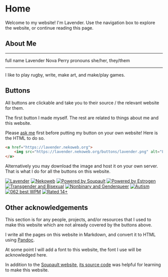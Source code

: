 # Home

Welcome to my website! I'm Lavender.
Use the navigation box to explore the website, or continue reading this page.

## About Me

--------- -------------------
full name Lavender Nova Perry
pronouns   she/her, they/them
--------- -------------------

I like to play rugby, write, make art, and make/play games.

## Buttons

All buttons are clickable
and take you to their source / the relevant website for them.

The first button I made myself.
The rest are related to things about me and this website.

Please [ask me](/contact) first before putting my button on your own website!
Here is the HTML to do so.

```html
<a href="https://lavender.nekoweb.org">
    <img src="https://lavender.nekoweb.org/buttons/lavender.png" alt="Lavender">
</a>
```

Alternatively you may download the image and host it on your own server.
That is what I do for all the buttons on this website.

[![Lavender](/buttons/lavender.png)](https://lavender.nekoweb.org)
[![Nekoweb](/buttons/nekoweb.gif)](https://nekoweb.org)
[![Powered by Soupault](/buttons/soupault.png)](https://soupault.app)
[![Powered by Estrogen](/buttons/estrogen.gif)](https://alyx.sh/posts/hrt-geocities-buttons)
[![Transgender and Bisexual](/buttons/transbi.png)](https://badge.les.bi)
[![Nonbinary and Genderqueer](/buttons/enbyqueer.png)](https://badge.les.bi)
[![Autism](/buttons/autism.webp)](https://futurefishy.tumblr.com/post/720764128087638016)
[![062 best WPM](/buttons/wpm.png)](https://wiggle.monster/creative/graphics/buttons/#home)
[![Rated 14+](/buttons/web14.gif)](https://mabsland.com/Adoption.html)

## Other acknowledgements

This section is for any people, projects, and/or resources that I used to make
this website which are not already covered by the buttons above.

I write all the pages on this website in Markdown, and convert it to HTML using
[Pandoc](https://pandoc.org).

At some point I will add a font to this website,
the font I use will be acknowledged here.

In addition to the [Soupault website](https://soupault.app),
[its source code](https://github.com/PataphysicalSociety/soupault.app)
was helpful for learning to make this website.

